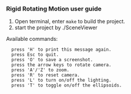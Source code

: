 ### Rigid Rotating Motion user guide


1. Open terminal, enter `make` to build the project.
2. start the project by ./SceneViewer

Available commands:

      press 'H' to print this message again.
      press Esc to quit.
      press 'O' to save a screenshot.
      press the arrow keys to rotate camera.
      press 'A'/'Z' to zoom.
      press 'R' to reset camera.
      press 'L' to turn on/off the lighting.
      press 'T' to toggle on/off the ellipsoids. 


